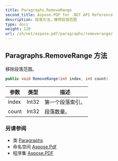 ```yaml
---
title: Paragraphs.RemoveRange
second_title: Aspose.PDF for .NET API Reference
description: 段落方法。移除段落范围
type: docs
weight: 120
url: /zh/net/aspose.pdf/paragraphs/removerange/
---
```

## Paragraphs.RemoveRange 方法

移除段落范围。

```csharp
public void RemoveRange(int index, int count)
```

| 参数 | 类型 | 描述 |
| --- | --- | --- |
| index | Int32 | 第一个段落索引。 |
| count | Int32 | 段落数量。 |

### 另请参阅

* 类 [Paragraphs](../)
* 命名空间 [Aspose.Pdf](../../../aspose.pdf/)
* 程序集 [Aspose.PDF](../../../)